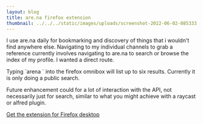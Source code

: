 ```yaml
---
layout: blog
title: are.na firefox extension
thumbnail: ../../../static/images/uploads/screenshot-2022-06-02-085333.png
---
```

I use are.na daily for bookmarking and discovery of things that i wouldn't find anywhere else. Navigating to my individual channels to grab a reference currently involves navigating to are.na to search or browse the index of my profile. I wanted a direct route.

Typing \`arena <channel name>\` into the firefox omnibox will list up to six results. Currently it is only doing a public search. 

Future enhancement could for a lot of interaction with the API, not necessarily just for search, similar to what you might achieve with a raycast or alfred plugin.

[Get the extension for Firefox desktop](https://addons.mozilla.org/en-US/firefox/addon/are-na-channel-search/)